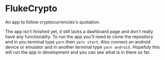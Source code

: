 # FlukeCrypto
An app to follow cryptocurrencies's quotation.

The app isn't finished yet, it still lacks a dashboard page and don't really have any functionality. To run the app you'll need to clone the repository
and in you terminal type `yarn` then `yarn start`. Also connect an android device or emulator and in another terminal type `yarn android`. 
Hopefuly this will run the app in development and you can see what is in there so far.
